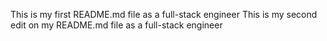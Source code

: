 This is my first README.md file as a full-stack engineer
This is my second edit on my README.md file as a full-stack engineer
